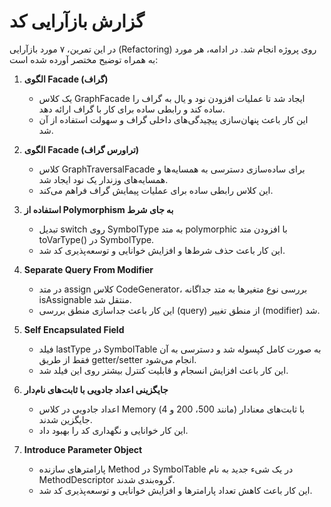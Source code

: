 # گزارش بازآرایی کد

در این تمرین، ۷ مورد بازآرایی (Refactoring) روی پروژه انجام شد. در ادامه، هر مورد به همراه توضیح مختصر آورده شده است:

1. **الگوی Facade (گراف)**
   - یک کلاس GraphFacade ایجاد شد تا عملیات افزودن نود و یال به گراف را ساده کند و رابطی ساده برای کار با گراف ارائه دهد.
   - این کار باعث پنهان‌سازی پیچیدگی‌های داخلی گراف و سهولت استفاده از آن شد.

2. **الگوی Facade (تراورس گراف)**
   - کلاس GraphTraversalFacade برای ساده‌سازی دسترسی به همسایه‌ها و همسایه‌های وزندار یک نود ایجاد شد.
   - این کلاس رابطی ساده برای عملیات پیمایش گراف فراهم می‌کند.

3. **استفاده از Polymorphism به جای شرط**
   - تبدیل switch روی SymbolType به متد polymorphic با افزودن متد toVarType() در SymbolType.
   - این کار باعث حذف شرط‌ها و افزایش خوانایی و توسعه‌پذیری کد شد.

4. **Separate Query From Modifier**
   - در متد assign کلاس CodeGenerator، بررسی نوع متغیرها به متد جداگانه isAssignable منتقل شد.
   - این کار باعث جداسازی منطق بررسی (query) از منطق تغییر (modifier) شد.

5. **Self Encapsulated Field**
   - فیلد lastType در SymbolTable به صورت کامل کپسوله شد و دسترسی به آن فقط از طریق getter/setter انجام می‌شود.
   - این کار باعث افزایش انسجام و قابلیت کنترل بیشتر روی این فیلد شد.

6. **جایگزینی اعداد جادویی با ثابت‌های نام‌دار**
   - اعداد جادویی در کلاس Memory (مانند 500، 200 و 4) با ثابت‌های معنادار جایگزین شدند.
   - این کار خوانایی و نگهداری کد را بهبود داد.

7. **Introduce Parameter Object**
   - پارامترهای سازنده Method در SymbolTable در یک شیء جدید به نام MethodDescriptor گروه‌بندی شدند.
   - این کار باعث کاهش تعداد پارامترها و افزایش خوانایی و توسعه‌پذیری کد شد. 
